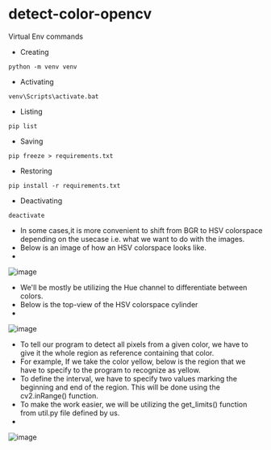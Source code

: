 # detect-color-opencv

Virtual Env commands

- Creating
 ```
python -m venv venv
```
- Activating
 ```
venv\Scripts\activate.bat
```
- Listing
```
pip list
```
- Saving
```
pip freeze > requirements.txt
```
- Restoring
```
pip install -r requirements.txt
```
- Deactivating
```
deactivate
```

- In some cases,it is more convenient to shift from BGR to HSV colorspace depending on the usecase i.e. what we want to do with the images.
- Below is an image of how an HSV colorspace looks like.
-
![image](https://github.com/user-attachments/assets/398a2a5d-a1dc-40b6-af7d-7d3e7f039268)

- We'll be mostly be utilizing the Hue channel to differentiate between colors.
- Below is the top-view of the HSV colorspace cylinder
- 
![image](https://github.com/user-attachments/assets/4b74367e-d519-4c7f-9865-bffe2d4d27c3)

- To tell our program to detect all pixels from a given color, we have to give it the whole region as reference containing that color.
- For example, If we take the color yellow, below is the region that we have to specify to the program to recognize as yellow.
- To define the interval, we have to specify two values marking the beginning and end of the region. This will be done using the cv2.inRange() function.
- To make the work easier, we will be utilizing the get_limits() function from util.py file defined by us.
-
![image](https://github.com/user-attachments/assets/96faf9eb-faf7-41d7-bd17-70399f5ed375)

